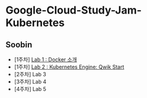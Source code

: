 # Google-Cloud-Study-Jam-Kubernetes

## Soobin

- [1주차] [Lab 1 : Docker 소개]()
- [1주차] [Lab 2 : Kubernetes Engine: Qwik Start]()
- [2주차] Lab 3
- [3주차] Lab 4
- [4주차] Lab 5
